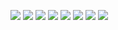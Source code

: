 ![](Virtualbox.svg)
![](VScode.png)
![](GIMP.svg)
![](PopcornTime.png)
![](TeamSpeak3.svg)
![](qBittorrent.svg)
![](Celluloid.svg)
![](Discord.svg)
